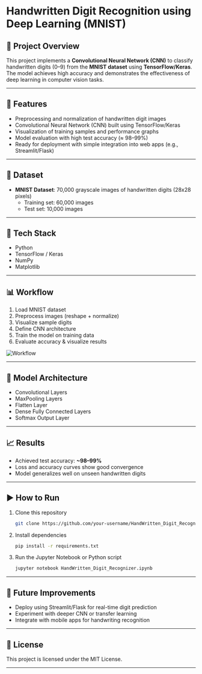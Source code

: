 # Handwritten Digit Recognition using Deep Learning (MNIST)

## 📌 Project Overview
This project implements a **Convolutional Neural Network (CNN)** to classify handwritten digits (0–9) from the **MNIST dataset** using **TensorFlow/Keras**.  
The model achieves high accuracy and demonstrates the effectiveness of deep learning in computer vision tasks.

---

## 🚀 Features
- Preprocessing and normalization of handwritten digit images  
- Convolutional Neural Network (CNN) built using TensorFlow/Keras  
- Visualization of training samples and performance graphs  
- Model evaluation with high test accuracy (≈ 98–99%)  
- Ready for deployment with simple integration into web apps (e.g., Streamlit/Flask)  

---

## 📂 Dataset
- **MNIST Dataset**: 70,000 grayscale images of handwritten digits (28x28 pixels)  
  - Training set: 60,000 images  
  - Test set: 10,000 images  

---

## 🔧 Tech Stack
- Python  
- TensorFlow / Keras  
- NumPy  
- Matplotlib  

---

## 📊 Workflow
1. Load MNIST dataset  
2. Preprocess images (reshape + normalize)  
3. Visualize sample digits  
4. Define CNN architecture  
5. Train the model on training data  
6. Evaluate accuracy & visualize results  

![Workflow](https://i.ibb.co/fSRTZMn/deep-learning-workflow.png)

---

## 🧠 Model Architecture
- Convolutional Layers  
- MaxPooling Layers  
- Flatten Layer  
- Dense Fully Connected Layers  
- Softmax Output Layer  

---

## 📈 Results
- Achieved test accuracy: **~98–99%**  
- Loss and accuracy curves show good convergence  
- Model generalizes well on unseen handwritten digits  

---

## ▶️ How to Run
1. Clone this repository  
   ```bash
   git clone https://github.com/your-username/HandWritten_Digit_Recognizer.git
   ```
2. Install dependencies  
   ```bash
   pip install -r requirements.txt
   ```
3. Run the Jupyter Notebook or Python script  
   ```bash
   jupyter notebook HandWritten_Digit_Recognizer.ipynb
   ```

---

## 📌 Future Improvements
- Deploy using Streamlit/Flask for real-time digit prediction  
- Experiment with deeper CNN or transfer learning  
- Integrate with mobile apps for handwriting recognition  

---

## 📜 License
This project is licensed under the MIT License.

---
